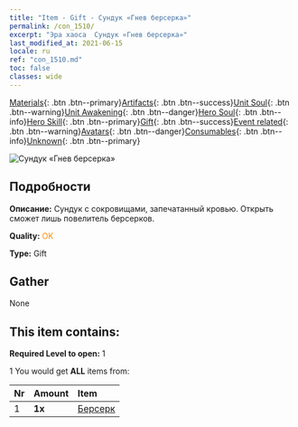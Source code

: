 ```yaml
---
title: "Item - Gift - Сундук «Гнев берсерка»"
permalink: /con_1510/
excerpt: "Эра хаоса  Сундук «Гнев берсерка»"
last_modified_at: 2021-06-15
locale: ru
ref: "con_1510.md"
toc: false
classes: wide
---
```

 [Materials](/ItemsRU/){: .btn .btn--primary}[Artifacts](/ItemsRU/Artifacts/){: .btn .btn--success}[Unit Soul](/ItemsRU/UnitSoul/){: .btn .btn--warning}[Unit Awakening](/ItemsRU/UnitAwakening/){: .btn .btn--danger}[Hero Soul](/ItemsRU/HeroSoul/){: .btn .btn--info}[Hero Skill](/ItemsRU/HeroSkill/){: .btn .btn--primary}[Gift](/ItemsRU/Gift/){: .btn .btn--success}[Event related](/ItemsRU/Events/){: .btn .btn--warning}[Avatars](/ItemsRU/Avatars/){: .btn .btn--danger}[Consumables](/ItemsRU/Consumables/){: .btn .btn--info}[Unknown](/ItemsRU/Unknown/){: .btn .btn--primary}

 ![Сундук «Гнев берсерка»](/images/t/i_907124.png)

## Подробности
 **Описание:** Сундук с сокровищами, запечатанный кровью. Открыть сможет лишь повелитель берсерков.

 **Quality:** <span style="color: #FF8C00">OK</span>

 **Type:** Gift

## Gather

  None

## This item contains:

 **Required Level to open:** 1

 1 You would get **ALL** items  from:

  | Nr | Amount |     Item    |
  |:---|:-------|:------------|
  | 1 |  **1x** | [Берсерк](/ItemsRU/unt_224/) |  | 
